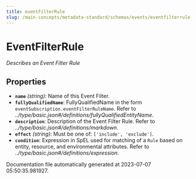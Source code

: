 ```yaml
---
title: eventFilterRule
slug: /main-concepts/metadata-standard/schemas/events/eventfilterrule
---
```


# EventFilterRule

*Describes an Event Filter Rule*

## Properties

- **`name`** *(string)*: Name of this Event Filter.
- **`fullyQualifiedName`**: FullyQualifiedName in the form `eventSubscription.eventFilterRuleName`. Refer to *../type/basic.json#/definitions/fullyQualifiedEntityName*.
- **`description`**: Description of the Event Filter Rule. Refer to *../type/basic.json#/definitions/markdown*.
- **`effect`** *(string)*: Must be one of: `['include', 'exclude']`.
- **`condition`**: Expression in SpEL used for matching of a `Rule` based on entity, resource, and environmental attributes. Refer to *../type/basic.json#/definitions/expression*.


Documentation file automatically generated at 2023-07-07 05:50:35.981927.
